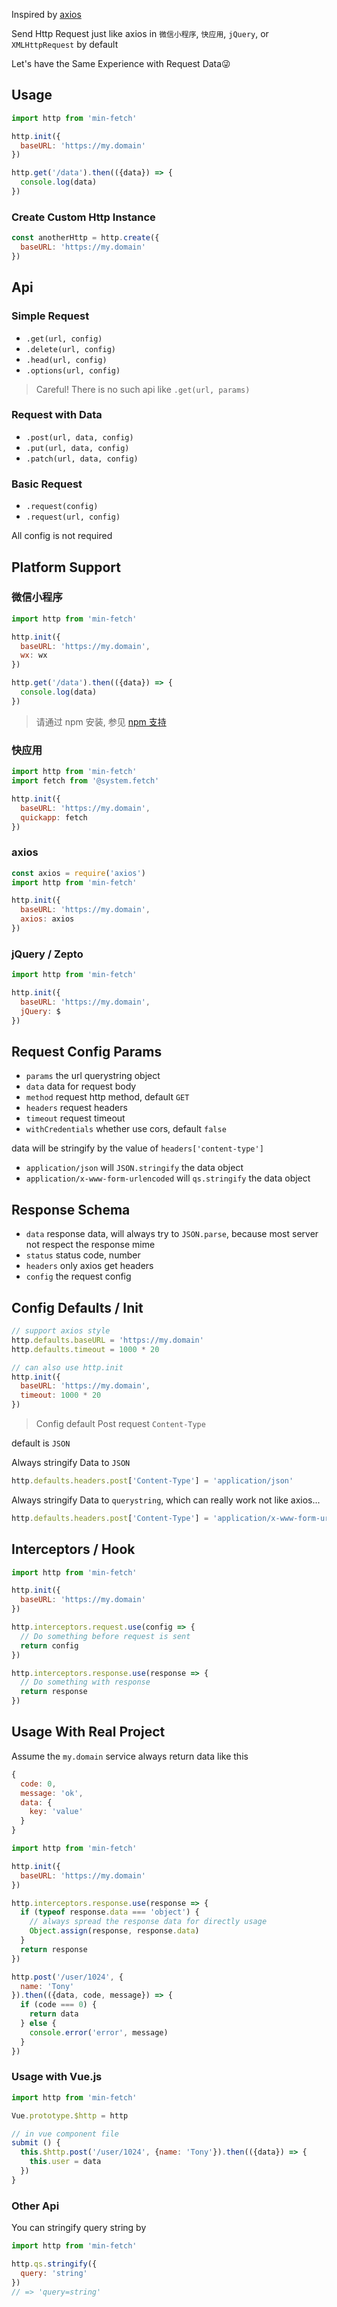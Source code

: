Inspired by [axios](https://github.com/axios/axios)

Send Http Request just like axios in `微信小程序`, `快应用`, `jQuery`, or `XMLHttpRequest` by default

Let's have the Same Experience with Request Data😜

Usage
---

```js
import http from 'min-fetch'

http.init({
  baseURL: 'https://my.domain'
})

http.get('/data').then(({data}) => {
  console.log(data)
})
```

### Create Custom Http Instance

```js
const anotherHttp = http.create({
  baseURL: 'https://my.domain'
})
```

Api
---

### Simple Request

- `.get(url, config)`
- `.delete(url, config)`
- `.head(url, config)`
- `.options(url, config)`

> Careful! There is no such api like `.get(url, params)`

### Request with Data

- `.post(url, data, config)`
- `.put(url, data, config)`
- `.patch(url, data, config)`

### Basic Request

- `.request(config)`
- `.request(url, config)`

All config is not required


Platform Support
---

### 微信小程序

```js
import http from 'min-fetch'

http.init({
  baseURL: 'https://my.domain',
  wx: wx
})

http.get('/data').then(({data}) => {
  console.log(data)
})
```

> 请通过 npm 安装, 参见 [npm 支持](https://developers.weixin.qq.com/miniprogram/dev/devtools/npm.html)

### 快应用

```js
import http from 'min-fetch'
import fetch from '@system.fetch'

http.init({
  baseURL: 'https://my.domain',
  quickapp: fetch
})
```

### axios

```js
const axios = require('axios')
import http from 'min-fetch'

http.init({
  baseURL: 'https://my.domain',
  axios: axios
})
```

### jQuery / Zepto

```js
import http from 'min-fetch'

http.init({
  baseURL: 'https://my.domain',
  jQuery: $
})
```

Request Config Params
---

- `params` the url querystring object
- `data` data for request body
- `method` request http method, default `GET`
- `headers` request headers
- `timeout` request timeout
- `withCredentials` whether use cors, default `false`

data will be stringify by the value of `headers['content-type']`

- `application/json` will `JSON.stringify` the data object
- `application/x-www-form-urlencoded` will `qs.stringify` the data object


Response Schema
---

- `data` response data, will always try to `JSON.parse`, because most server not respect the response mime
- `status` status code, number
- `headers` only axios get headers
- `config` the request config

Config Defaults / Init
---

```js
// support axios style
http.defaults.baseURL = 'https://my.domain'
http.defaults.timeout = 1000 * 20

// can also use http.init
http.init({
  baseURL: 'https://my.domain',
  timeout: 1000 * 20
})
```

> Config default Post request `Content-Type`

default is `JSON`

Always stringify Data to `JSON`

```js
http.defaults.headers.post['Content-Type'] = 'application/json'
```

Always stringify Data to `querystring`, which can really work not like axios...

```js
http.defaults.headers.post['Content-Type'] = 'application/x-www-form-urlencoded'
```

Interceptors / Hook
---

```js
import http from 'min-fetch'

http.init({
  baseURL: 'https://my.domain'
})

http.interceptors.request.use(config => {
  // Do something before request is sent
  return config
})

http.interceptors.response.use(response => {
  // Do something with response
  return response
})
```


Usage With Real Project
---

Assume the `my.domain` service always return data like this

```js
{
  code: 0,
  message: 'ok',
  data: {
    key: 'value'
  }
}
```

```js
import http from 'min-fetch'

http.init({
  baseURL: 'https://my.domain'
})

http.interceptors.response.use(response => {
  if (typeof response.data === 'object') {
    // always spread the response data for directly usage
    Object.assign(response, response.data)
  }
  return response
})

http.post('/user/1024', {
  name: 'Tony'
}).then(({data, code, message}) => {
  if (code === 0) {
    return data
  } else {
    console.error('error', message)
  }
})
```

### Usage with Vue.js

```js
import http from 'min-fetch'

Vue.prototype.$http = http

// in vue component file
submit () {
  this.$http.post('/user/1024', {name: 'Tony'}).then(({data}) => {
    this.user = data
  })
}
```

### Other Api

You can stringify query string by

```js
import http from 'min-fetch'

http.qs.stringify({
  query: 'string'
})
// => 'query=string'
```
